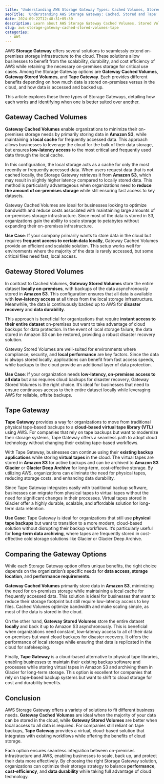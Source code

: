 ```yaml
---
title: 'Understanding AWS Storage Gateway Types: Cached Volumes, Stored Volumes and Tape Gateway'
seoTitle: 'Understanding AWS Storage Gateway: Cached, Stored and Tape'
date: 2024-09-22T12:48:31+05:30
description: Learn about AWS Storage Gateway Cached Volumes, Stored Volumes and Tape Gateway
slug: aws-storage-gateway-cached-stored-volumes-tape
categories:
  - AWS
---
```

AWS **Storage Gateway** offers several solutions to seamlessly extend on-premises storage infrastructure to the cloud. These solutions allow businesses to benefit from the scalability, durability, and cost efficiency of AWS while retaining the necessary on-premises storage for critical use cases. Among the Storage Gateway options are **Gateway Cached Volumes**, **Gateway Stored Volumes**, and **Tape Gateway**. Each provides different benefits depending on how much data is stored on-premises versus in the cloud, and how data is accessed and backed up.

This article explores these three types of Storage Gateways, detailing how each works and identifying when one is better suited over another.

## Gateway Cached Volumes

**Gateway Cached Volumes** enable organizations to minimize their on-premises storage needs by primarily storing data in **Amazon S3**, while maintaining a **local cache** for frequently accessed data. This approach allows businesses to leverage the cloud for the bulk of their data storage, but ensures **low-latency access** to the most critical and frequently used data through the local cache.

In this configuration, the local storage acts as a cache for only the most recently or frequently accessed data. When users request data that is not cached locally, the Storage Gateway retrieves it from **Amazon S3**, which may result in slightly higher latency compared to locally stored data. This method is particularly advantageous when organizations need to **reduce the amount of on-premises storage** while still ensuring fast access to key datasets.

Gateway Cached Volumes are ideal for businesses looking to optimize bandwidth and reduce costs associated with maintaining large amounts of on-premises storage infrastructure. Since most of the data is stored in S3, organizations gain the ability to scale storage to petabytes without expanding their on-premises infrastructure.

**Use Case**: If your company primarily wants to store data in the cloud but requires **frequent access to certain data locally**, Gateway Cached Volumes provide an efficient and scalable solution. This setup works well for environments where the majority of the data is rarely accessed, but some critical files need fast, local access.

## Gateway Stored Volumes

In contrast to Cached Volumes, **Gateway Stored Volumes** store the entire dataset **locally on-premises**, with backups of the data asynchronously stored in **Amazon S3**. This configuration ensures that all data is available with **low-latency access** at all times from the local storage infrastructure. Meanwhile, the data is continuously backed up to AWS for **disaster recovery** and **data durability**.

This approach is beneficial for organizations that require **instant access to their entire dataset** on-premises but want to take advantage of cloud backups for data protection. In the event of local storage failure, the data stored in Amazon S3 can be restored, providing a robust disaster recovery solution.

Gateway Stored Volumes are well-suited for environments where compliance, security, and **local performance** are key factors. Since the data is always stored locally, applications can benefit from fast access speeds, while backups to the cloud provide an additional layer of data protection.

**Use Case**: If your organization needs **low-latency, on-premises access to all data** but also requires cloud backups for disaster recovery, Gateway Stored Volumes is the right choice. It’s ideal for businesses that need to ensure continuous access to their entire dataset locally while leveraging AWS for reliable, offsite backups.

## Tape Gateway

**Tape Gateway** provides a way for organizations to move from traditional physical tape-based backups to a **cloud-based virtual tape library (VTL)** using AWS. For companies that rely on tape backups but want to modernize their storage systems, Tape Gateway offers a seamless path to adopt cloud technology without changing their existing tape-based workflows.

With Tape Gateway, businesses can continue using their **existing backup applications** while storing **virtual tapes** in the cloud. The virtual tapes are stored in **Amazon S3** for active backups and can be archived to **Amazon S3 Glacier** or **Glacier Deep Archive** for long-term, cost-effective storage. By utilizing AWS, organizations can eliminate the need for physical tapes, reducing storage costs, and enhancing data durability.

Since Tape Gateway integrates easily with traditional backup software, businesses can migrate from physical tapes to virtual tapes without the need for significant changes in their processes. Virtual tapes stored in Glacier offer a highly durable, scalable, and affordable solution for long-term data retention.

**Use Case**: Tape Gateway is ideal for organizations that still use **physical tape backups** but want to transition to a more modern, cloud-based solution without disrupting their backup workflows. It’s particularly useful for **long-term data archiving**, where tapes are frequently stored in cost-effective cold storage solutions like Glacier or Glacier Deep Archive.

## Comparing the Gateway Options

While each Storage Gateway option offers unique benefits, the right choice depends on the organization’s specific needs for **data access, storage location**, and **performance requirements**.

**Gateway Cached Volumes** primarily store data in **Amazon S3**, minimizing the need for on-premises storage while maintaining a local cache for frequently accessed data. This solution is ideal for businesses that want to reduce their storage footprint but still require low-latency access to key files. Cached Volumes optimize bandwidth and make scaling simple, as most of the data is stored in the cloud.

On the other hand, **Gateway Stored Volumes** store the entire dataset **locally** and back it up to Amazon S3 asynchronously. This is beneficial when organizations need constant, low-latency access to all of their data on-premises but want cloud backups for disaster recovery. It offers the performance of local storage while ensuring that data is replicated in the cloud for safekeeping.

Finally, **Tape Gateway** is a cloud-based alternative to physical tape libraries, enabling businesses to maintain their existing backup software and processes while storing virtual tapes in Amazon S3 and archiving them in Glacier for long-term storage. This option is excellent for companies that rely on tape-based backup systems but want to shift to cloud storage for cost and durability benefits.

## Conclusion

AWS Storage Gateway offers a variety of solutions to fit different business needs. **Gateway Cached Volumes** are ideal when the majority of your data can be stored in the cloud, while **Gateway Stored Volumes** are better when local access to all data is required. For companies still reliant on tape backups, **Tape Gateway** provides a virtual, cloud-based solution that integrates with existing workflows while offering the benefits of cloud storage.

Each option ensures seamless integration between on-premises infrastructure and AWS, enabling businesses to scale, back up, and protect their data more effectively. By choosing the right Storage Gateway solution, organizations can optimize their storage strategy to balance **performance**, **cost-efficiency**, and **data durability** while taking full advantage of cloud technology.